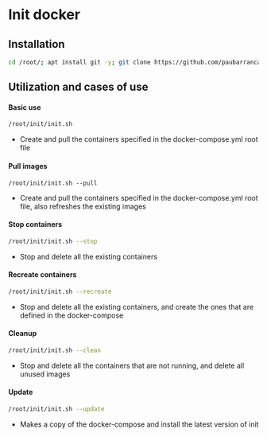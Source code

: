 # Init docker

<h2>Installation</h2>

```bash
cd /root/; apt install git -y; git clone https://github.com/paubarranca/init.git; bash /root/init/bootstrap.sh
```

<h2>Utilization and cases of use</h2>
<h4>Basic use</h4>

```bash
/root/init/init.sh
```

* Create and pull the containers specified in the docker-compose.yml root file

<h4>Pull images</h4>

```
/root/init/init.sh --pull
```
* Create and pull the containers specified in the docker-compose.yml root file, also refreshes the existing images

<h4>Stop containers</h4>

```bash
/root/init/init.sh --stop
```

* Stop and delete all the existing containers

<h4>Recreate containers</h4>

```bash
/root/init/init.sh --recreate
```

* Stop and delete all the existing containers, and create the ones that are defined in the docker-compose

<h4>Cleanup</h4>

```bash
/root/init/init.sh --clean
```
* Stop and delete all the containers that are not running, and delete all unused images

<h4>Update</h4>

```bash
/root/init/init.sh --update
```

* Makes a copy of the docker-compose and install the latest version of init
